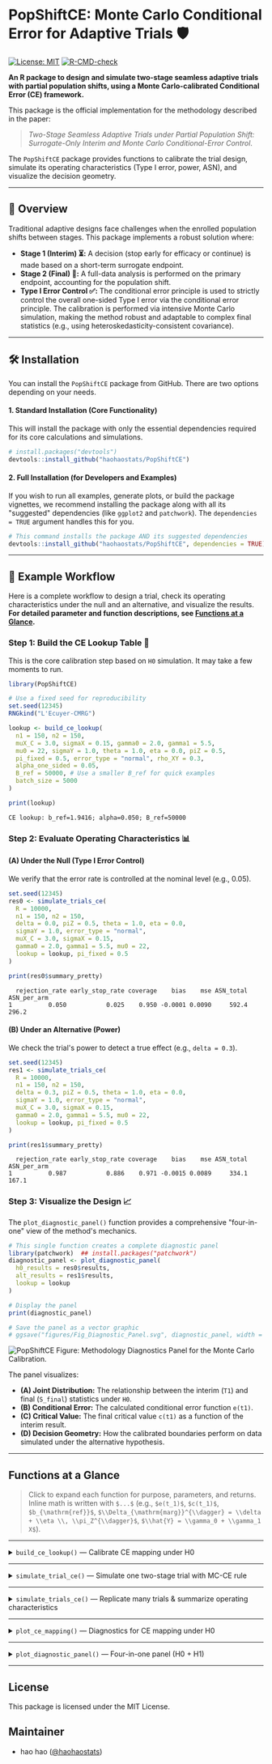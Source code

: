 
# PopShiftCE: Monte Carlo Conditional Error for Adaptive Trials 🛡️

[![License: MIT](https://img.shields.io/badge/License-MIT-yellow.svg)](https://opensource.org/licenses/MIT)
[![R-CMD-check](https://github.com/haohaostats/PopShiftCE/actions/workflows/R-CMD-check.yaml/badge.svg)](https://github.com/haohaostats/PopShiftCE/actions/workflows/R-CMD-check.yaml)

**An R package to design and simulate two-stage seamless adaptive trials with partial population shifts, using a Monte Carlo-calibrated Conditional Error (CE) framework.**

This package is the official implementation for the methodology described in the paper:

> *Two-Stage Seamless Adaptive Trials under Partial Population Shift: Surrogate-Only Interim and Monte Carlo Conditional-Error Control*.

The `PopShiftCE` package provides functions to calibrate the trial design, simulate its operating characteristics (Type I error, power, ASN), and visualize the decision geometry.

---
## 🎯 Overview

Traditional adaptive designs face challenges when the enrolled population shifts between stages. This package implements a robust solution where:

* **Stage 1 (Interim) ⏳:** A decision (stop early for efficacy or continue) is made based on a short-term surrogate endpoint.
* **Stage 2 (Final) 🏁:** A full-data analysis is performed on the primary endpoint, accounting for the population shift.
* **Type I Error Control ✅:** The conditional error principle is used to strictly control the overall one-sided Type I error via the conditional error principle. The calibration is performed via intensive Monte Carlo simulation, making the method robust and adaptable to complex final statistics (e.g., using heteroskedasticity-consistent covariance).

---
## 🛠️ Installation

You can install the `PopShiftCE` package from GitHub. There are two options depending on your needs.

#### **1. Standard Installation (Core Functionality)**

This will install the package with only the essential dependencies required for its core calculations and simulations.

```r
# install.packages("devtools")
devtools::install_github("haohaostats/PopShiftCE")
```

#### **2. Full Installation (for Developers and Examples)**

If you wish to run all examples, generate plots, or build the package vignettes, we recommend installing the package along with all its "suggested" dependencies (like `ggplot2` and `patchwork`). The `dependencies = TRUE` argument handles this for you.

```r
# This command installs the package AND its suggested dependencies
devtools::install_github("haohaostats/PopShiftCE", dependencies = TRUE)
```

---
## 🚀 Example Workflow

Here is a complete workflow to design a trial, check its operating characteristics under the null and an alternative, and visualize the results. **For detailed parameter and function descriptions, see [Functions at a Glance](#functions-at-a-glance).**

### **Step 1: Build the CE Lookup Table 🧮**

This is the core calibration step based on `H0` simulation. It may take a few moments to run.

```r
library(PopShiftCE)

# Use a fixed seed for reproducibility
set.seed(12345)
RNGkind("L'Ecuyer-CMRG")

lookup <- build_ce_lookup(
  n1 = 150, n2 = 150,
  muX_C = 3.0, sigmaX = 0.15, gamma0 = 2.0, gamma1 = 5.5,
  mu0 = 22, sigmaY = 1.0, theta = 1.0, eta = 0.0, piZ = 0.5,
  pi_fixed = 0.5, error_type = "normal", rho_XY = 0.3,
  alpha_one_sided = 0.05,
  B_ref = 50000, # Use a smaller B_ref for quick examples
  batch_size = 5000
)

print(lookup)
```
```
CE lookup: b_ref=1.9416; alpha=0.050; B_ref=50000
```

### **Step 2: Evaluate Operating Characteristics 📊**

#### **(A) Under the Null (Type I Error Control)**

We verify that the error rate is controlled at the nominal level (e.g., 0.05).

```r
set.seed(12345)
res0 <- simulate_trials_ce(
  R = 10000,
  n1 = 150, n2 = 150,
  delta = 0.0, piZ = 0.5, theta = 1.0, eta = 0.0,
  sigmaY = 1.0, error_type = "normal",
  muX_C = 3.0, sigmaX = 0.15,
  gamma0 = 2.0, gamma1 = 5.5, mu0 = 22,
  lookup = lookup, pi_fixed = 0.5
)

print(res0$summary_pretty)
```
```
  rejection_rate early_stop_rate coverage    bias    mse ASN_total ASN_per_arm
1          0.050           0.025    0.950 -0.0001 0.0090     592.4       296.2
```

#### **(B) Under an Alternative (Power)**

We check the trial's power to detect a true effect (e.g., `delta = 0.3`).

```r
set.seed(12345)
res1 <- simulate_trials_ce(
  R = 10000,
  n1 = 150, n2 = 150,
  delta = 0.3, piZ = 0.5, theta = 1.0, eta = 0.0,
  sigmaY = 1.0, error_type = "normal",
  muX_C = 3.0, sigmaX = 0.15,
  gamma0 = 2.0, gamma1 = 5.5, mu0 = 22,
  lookup = lookup, pi_fixed = 0.5
)

print(res1$summary_pretty)
```
```
  rejection_rate early_stop_rate coverage    bias    mse ASN_total ASN_per_arm
1          0.987           0.886    0.971 -0.0015 0.0089     334.1       167.1
```

### **Step 3: Visualize the Design 📈**

The `plot_diagnostic_panel()` function provides a comprehensive "four-in-one" view of the method's mechanics.

```r
# This single function creates a complete diagnostic panel
library(patchwork)  ## install.packages("patchwork")
diagnostic_panel <- plot_diagnostic_panel(
  h0_results = res0$results,
  alt_results = res1$results,
  lookup = lookup
)

# Display the panel
print(diagnostic_panel)

# Save the panel as a vector graphic
# ggsave("figures/Fig_Diagnostic_Panel.svg", diagnostic_panel, width = 12, height = 10)
```

![PopShiftCE Figure: Methodology Diagnostics Panel for the Monte Carlo Calibration.](figures/Fig_Diagnostic_Panel.svg)

The panel visualizes:
* **(A) Joint Distribution:** The relationship between the interim (`T1`) and final (`S_final`) statistics under `H0`.
* **(B) Conditional Error:** The calculated conditional error function `e(t1)`.
* **(C) Critical Value:** The final critical value `c(t1)` as a function of the interim result.
* **(D) Decision Geometry:** How the calibrated boundaries perform on data simulated under the alternative hypothesis.

---
## Functions at a Glance

> Click to expand each function for purpose, parameters, and returns.  
> Inline math is written with `$...$` (e.g., `$e(t_1)$`, `$c(t_1)$`, `$b_{\mathrm{ref}}$`, `$\\Delta_{\mathrm{marg}}^{\\dagger} = \\delta + \\eta \\, \\pi_Z^{\\dagger}$`, `$\\hat{Y} = \\gamma_0 + \\gamma_1 X$`).

---

<details>
<summary><code>build_ce_lookup()</code> — Calibrate CE mapping under H0</summary>

**Purpose**  
Monte Carlo–calibrate the reference boundary $b_{\mathrm{ref}}$ and estimate the conditional error $e(t_1)$ and the conditional critical value $c(t_1)$.

**Parameters (design & data-generating)**  
- `n1`, `n2` — Stage-1 and Stage-2 **per-arm** sample sizes (totals are `2*n1` and `2*n2`).  
- `muX_C`, `sigmaX` — Mean/SD of surrogate $X$ in the Stage-1 control arm.  
- `gamma0`, `gamma1` — External linear calibration for the surrogate projection $\hat{Y} = \gamma_0 + \gamma_1 X$ (pre-specified; **not** re-fit at interim).  
- `mu0`, `sigmaY` — Baseline mean/SD of the primary endpoint $Y$ in $Z=0$.  
- `theta` — Main effect of the shifted subpopulation on $Y$ (baseline shift for $Z=1$, applies to both arms).  
- `eta` — Treatment-by-shift interaction (difference in treatment effect in $Z=1$ vs $Z=0$).  
- `piZ` — Actual prevalence of $Z=1$ among Stage-2 enrollees (drives the partial population shift).  
- `pi_fixed` — Design-fixed prevalence $\pi_Z^{\dagger}$ defining the **marginal estimand** $\Delta_{\mathrm{marg}}^{\dagger} = \delta + \eta \, \pi_Z^{\dagger}$ (default `0.5`).  
- `error_type` — Error family for $Y$: `"normal"`, `"t"`, or `"skew"` (variance-normalized).  
- `rho_XY` — Assumed correlation between $X$ and $Y$ used **only in H0 calibration** to recover the dependence between $T_1$ and the final statistic.

**Parameters (calibration controls)**  
- `alpha_one_sided` — Target **overall one-sided Type I error** (e.g., `0.05`).  
- `B_ref` — H0 Monte Carlo size (larger → smoother $e(t_1)$ and $c(t_1)$).  
- `batch_size` — Batch size for generating H0 pairs (memory/parallel friendly).  
- `z1_grid` — Grid of $t_1$ values on which $e(t_1)$ and $c(t_1)$ are estimated.  
- `min_in_bin` — Minimum conditional sample per grid point.  
- `h0` — Initial neighborhood half-width around $t_1$ (auto-expands if needed).

**Returns**  
A `ce_lookup` object with:
- `b_ref` — The calibrated reference boundary.  
- `e_fun(t1)` — Conditional error function.  
- `c_fun(t1)` — Conditional critical value.  
- `z1_grid` — The $t_1$ grid.  
- `meta` — Calibration metadata (`alpha`, `B_ref`, `rho_XY`, `pi_fixed`, `error_type`, etc.).

**Note**  
Keep `error_type`, `alpha_one_sided`, and `pi_fixed` **consistent** between `build_ce_lookup()` and `simulate_*()`.
</details>

---

<details>
<summary><code>simulate_trial_ce()</code> — Simulate one two-stage trial with MC-CE rule</summary>

**Purpose**  
Run a single two-stage trial: Stage-1 surrogate-only interim for early efficacy; if continued, Stage-2 final uses $c(T_1)$ for a one-sided decision and reports the CE-consistent one-sided LCL.

**Parameters**  
- Same design/data inputs as `build_ce_lookup()`:  
  `n1`, `n2`, `delta`, `piZ`, `theta`, `eta`, `sigmaY`, `error_type`,  
  `muX_C`, `sigmaX`, `gamma0`, `gamma1`, `mu0`, `pi_fixed`.  
- `muX_T` — *(optional)* treatment-arm mean of $X$ at Stage-1; if `NULL`, set to  
  `muX_C + delta/gamma1` to align the interim signal with the primary effect (recommended default).  
- `lookup` — The CE lookup from `build_ce_lookup()`.

**Returns**  
A list with:  
`reject`, `early_stop`, `final_est`, `final_se`, `lcl_final`, `lcl_interim`,  
`coverage_final`, `coverage_overall`, `sample_used_total`, `sample_used_per_arm`,  
`z1`, `zf`, `cz1`.
</details>

---

<details>
<summary><code>simulate_trials_ce()</code> — Replicate many trials & summarize operating characteristics</summary>

**Purpose**  
Repeat `R` trials and summarize Type I error/power, coverage, and average sample numbers (ASN).

**Parameters**  
- Same design/data inputs as `simulate_trial_ce()` plus:  
- `R` — Number of replicates.  
- `digits_rate`, `digits_effect`, `digits_asn` — Decimal places for rates, effects, and sample sizes in the pretty summary.

**Returns**  
A list with:  
- `results` — Per-replicate data frame.  
- `summary` — Numeric one-row data frame (for downstream use).  
- `summary_pretty` — Character one-row data frame with fixed decimals (for display).
</details>

---

<details>
<summary><code>plot_ce_mapping()</code> — Diagnostics for CE mapping under H0</summary>

**Purpose**  
Plot three diagnostics: the joint $(T_1, S_{\mathrm{final}})$ under H0, $e(t_1)$, and $c(t_1)$.

**Parameters**  
- `H0_dt` — Data frame with columns `z1`, `zf` (typically from H0 results with `early_stop == FALSE`).  
- `lookup` — The `ce_lookup` object.

**Returns**  
A named list of `ggplot` objects: `pA` (joint), `pB` ($e(t_1)$), `pC` ($c(t_1)$).
</details>

---

<details>
<summary><code>plot_diagnostic_panel()</code> — Four-in-one panel (H0 + H1)</summary>

**Purpose**  
Create a single four-panel figure:  
(A) H0 joint distribution; (B) $e(t_1)$; (C) $c(t_1)$; (D) decision geometry under the alternative.

**Parameters**  
- `h0_results` — `simulate_trials_ce(..., under H0)$results`.  
- `alt_results` — `simulate_trials_ce(..., under H1)$results`.  
- `lookup` — The `ce_lookup` object.

**Returns**  
A combined plot (requires `ggplot2`; if `patchwork` or `cowplot` is present, uses it for layout).

**Note**  
If your current version does not export this function, update to the latest commit or compose panel D yourself with `lookup$c_fun`.
</details>

---
## License

This package is licensed under the MIT License.

## Maintainer
- hao hao ([@haohaostats](https://github.com/haohaostats))
